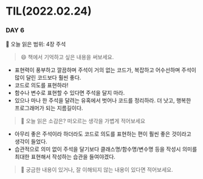 # TIL(2022.02.24)
### DAY 6
🔖 오늘 읽은 범위: 4장 주석
> 😄 책에서 기억하고 싶은 내용을 써보세요.
- 표현력이 풍부하고 깔끔하며 주석이 거의 없는 코드가, 복잡하고 어수선하며 주석이 많이 달린 코드보다 훨씬 좋다.
- 코드로 의도를 표현하라!
- 함수나 변수로 표현할 수 있다면 주석을 달지 마라.
- 있으나 마나 한 주석을 달려는 유혹에서 벗어나 코드를 정리하라. 더 낫고, 행복한 프로그래머가 되는 지름길이다.

> 🤔 오늘 읽은 소감은? 떠오르는 생각을 가볍게 적어보세요
- 아무리 좋은 주석이라 하더라도 코드로 의도를 표현하는 편이 훨씬 좋은 것이라고 생각이 들었다.
- 습관적으로 의미 없이 주석을 달기보다 클래스명/함수명/변수명 등을 작성시 의미를 최대한 표현해서 작성하는 습관을 들여야겠다.

> 🔎 궁금한 내용이 있거나, 잘 이해되지 않는 내용이 있다면 적어보세요.
